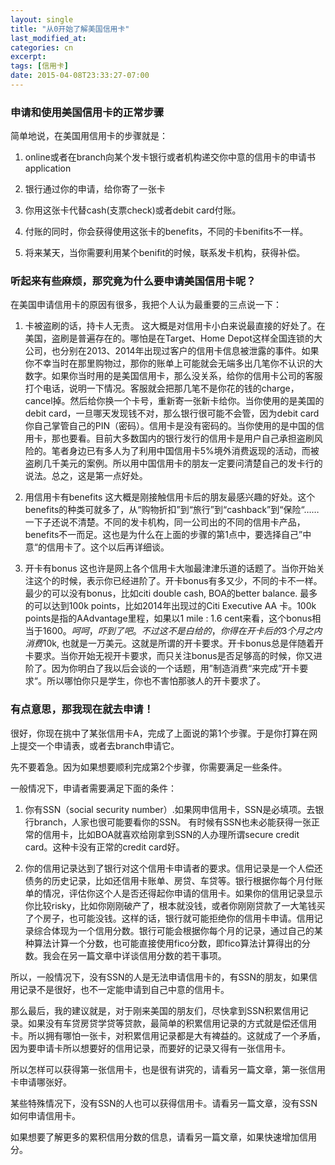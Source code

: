 ```yaml
---
layout: single
title: "从0开始了解美国信用卡"
last_modified_at:
categories: cn
excerpt:
tags: [信用卡]
date: 2015-04-08T23:33:27-07:00
---
```


### 申请和使用美国信用卡的正常步骤

简单地说，在美国用信用卡的步骤就是：

1. online或者在branch向某个发卡银行或者机构递交你中意的信用卡的申请书application

2. 银行通过你的申请，给你寄了一张卡

3. 你用这张卡代替cash(支票check)或者debit card付账。

5. 付账的同时，你会获得使用这张卡的benefits，不同的卡benifits不一样。

6. 将来某天，当你需要利用某个benifit的时候，联系发卡机构，获得补偿。

### 听起来有些麻烦，那究竟为什么要申请美国信用卡呢？

在美国申请信用卡的原因有很多，我把个人认为最重要的三点说一下：

1. 卡被盗刷的话，持卡人无责。
	这大概是对信用卡小白来说最直接的好处了。在美国，盗刷是普遍存在的。哪怕是在Target、Home Depot这样全国连锁的大公司，也分别在2013、2014年出现过客户的信用卡信息被泄露的事件。如果你不幸当时在那里购物过，那你的账单上可能就会无端多出几笔你不认识的大数字。如果你当时用的是美国信用卡，那么没关系，给你的信用卡公司的客服打个电话，说明一下情况。客服就会把那几笔不是你花的钱的charge，cancel掉。然后给你换一个卡号，重新寄一张新卡给你。当你使用的是美国的debit card，一旦哪天发现钱不对，那么银行很可能不会管，因为debit card你自己掌管自己的PIN（密码）。信用卡是没有密码的。当你使用的是中国的信用卡，那也要看。目前大多数国内的银行发行的信用卡是用户自己承担盗刷风险的。笔者身边已有多人为了利用中国信用卡5%境外消费返现的活动，而被盗刷几千美元的案例。所以用中国信用卡的朋友一定要问清楚自己的发卡行的说法。总之，这是第一点好处。

2. 用信用卡有benefits
	这大概是刚接触信用卡后的朋友最感兴趣的好处。这个benefits的种类可就多了，从“购物折扣”到“旅行”到“cashback”到“保险“……一下子还说不清楚。不同的发卡机构，同一公司出的不同的信用卡产品，benefits不一而足。这也是为什么在上面的步骤的第1点中，要选择自己”中意“的信用卡了。这个以后再详细谈。

3. 开卡有bonus
	这也许是网上各个信用卡大咖最津津乐道的话题了。当你开始关注这个的时候，表示你已经进阶了。开卡bonus有多又少，不同的卡不一样。最少的可以没有bonus，比如citi double cash, BOA的better balance. 最多的可以达到100k points，比如2014年出现过的Citi Executive AA 卡。100k points是指的AAdvantage里程，如果以1 mile : 1.6 cent来看，这个bonus相当于$1600。 呵呵，吓到了吧。不过这不是白给的，你得在开卡后的3个月之内消费$10k, 也就是一万美元。这就是所谓的开卡要求。开卡bonus总是伴随着开卡要求。当你开始无视开卡要求，而只关注bonus是否足够高的时候，你又进阶了。因为你明白了我以后会谈的一个话题，用”制造消费“来完成”开卡要求“。所以哪怕你只是学生，你也不害怕那骇人的开卡要求了。

### 有点意思，那我现在就去申请！

很好，你现在挑中了某张信用卡A，完成了上面说的第1个步骤。于是你打算在网上提交一个申请表，或者去branch申请它。

先不要着急。因为如果想要顺利完成第2个步骤，你需要满足一些条件。 

一般情况下，申请者需要满足下面的条件：

1. 你有SSN（social security number）.如果网申信用卡，SSN是必填项。去银行branch，人家也很可能要看你的SSN。 有时候有SSN也未必能获得一张正常的信用卡，比如BOA就喜欢给刚拿到SSN的人办理所谓secure credit card。这种卡没有正常的credit card好。

2. 你的信用记录达到了银行对这个信用卡申请者的要求。信用记录是一个人偿还债务的历史记录，比如还信用卡账单、房贷、车贷等。银行根据你每个月付账单的情况，评估你这个人是否还得起你申请的信用卡。如果你的信用记录显示你比较risky，比如你刚刚破产了，根本就没钱，或者你刚刚贷款了一大笔钱买了个房子，也可能没钱。这样的话，银行就可能拒绝你的信用卡申请。信用记录综合体现为一个信用分数。银行可能会根据你每个月的记录，通过自己的某种算法计算一个分数，也可能直接使用fico分数，即fico算法计算得出的分数。我会在另一篇文章中详谈信用分数的若干事项。

所以，一般情况下，没有SSN的人是无法申请信用卡的，有SSN的朋友，如果信用记录不是很好，也不一定能申请到自己中意的信用卡。

那么最后，我的建议就是，对于刚来美国的朋友们，尽快拿到SSN积累信用记录。如果没有车贷房贷学贷等贷款，最简单的积累信用记录的方式就是偿还信用卡。所以拥有哪怕一张卡，对积累信用记录都是大有裨益的。这就成了一个矛盾，因为要申请卡所以想要好的信用记录，而要好的记录又得有一张信用卡。

所以怎样可以获得第一张信用卡，也是很有讲究的，请看另一篇文章，第一张信用卡申请哪张好。

某些特殊情况下，没有SSN的人也可以获得信用卡。请看另一篇文章，没有SSN如何申请信用卡。

如果想要了解更多的累积信用分数的信息，请看另一篇文章，如果快速增加信用分。